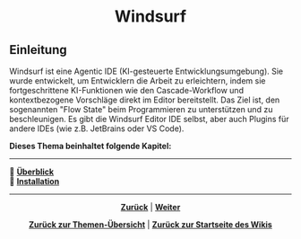 # <p align="center">Windsurf</p>

## Einleitung

Windsurf ist eine Agentic IDE (KI-gesteuerte Entwicklungsumgebung). Sie wurde entwickelt, um Entwicklern die Arbeit zu erleichtern, indem sie fortgeschrittene KI-Funktionen wie den Cascade-Workflow und kontextbezogene Vorschläge direkt im Editor bereitstellt. Das Ziel ist, den sogenannten "Flow State" beim Programmieren zu unterstützen und zu beschleunigen. Es gibt die Windsurf Editor IDE selbst, aber auch Plugins für andere IDEs (wie z.B. JetBrains oder VS Code).

**Dieses Thema beinhaltet folgende Kapitel:**

---

🔹 [**Überblick**](/docs/04-tools/04-windsurf/01-ueberblick/README.md) </br>
🔹 [**Installation**](/docs/04-tools/04-windsurf/01-ueberblick/01-installation/README.md) </br>

---

<p align="center">
<a href="/docs/04-tools/03-intellij/02-installation/README.md"><strong>Zurück</strong></a> | 
<a href="/docs/04-tools/04-windsurf/01-ueberblick/README.md"><strong>Weiter</strong></a>
</p>

<p align="center">
<a href="/docs/04-tools/README.md/#dieser-themenbereich-beinhaltet-folgende-themen"><strong>Zurück zur Themen-Übersicht</strong></a> | <a href="/docs/00-willkommen/README.md"><strong>Zurück zur Startseite des Wikis</strong></a>
</p>